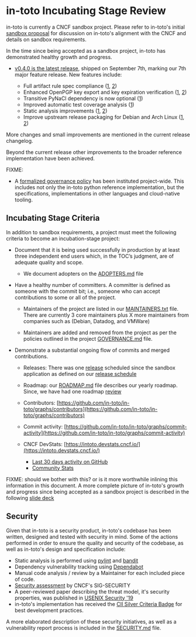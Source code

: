 # in-toto Incubating Stage Review

in-toto is currently a CNCF sandbox project. Please refer to in-toto's initial
[sandbox proposal](../proposals/in-toto.adoc) for discussion on in-toto's
alignment with the CNCF and details on sandbox requirements.

In the time since being accepted as a sandbox project, in-toto has demonstrated
healthy growth and progress.

* [v0.4.0 is the latest release](https://github.com/in-toto/in-toto/releases),
  shipped on September 7th, marking our 7th major feature release. New features
  include:

  * Full artifact rule spec compliance ([1](https://github.com/in-toto/in-toto/pull/269), [2](https://github.com/in-toto/in-toto/pull/280))
  * Enhanced OpenPGP key export and key expiration verification ([1](https://github.com/in-toto/in-toto/pull/266), [2](https://github.com/in-toto/in-toto/pull/288))
  * Transitive PyNaCl dependency is now optional ([1](https://github.com/in-toto/in-toto/pull/291))
  * Improved automatic test coverage analysis ([1](https://github.com/in-toto/in-toto/pull/295))
  * Static analysis improvements ([1](https://github.com/in-toto/in-toto/pull/279), [2](https://github.com/in-toto/in-toto/pull/296))
  * Improve upstream release packaging for Debian and Arch Linux ([1](https://github.com/in-toto/in-toto/pull/279), [2](https://github.com/in-toto/in-toto/pull/290))

More changes and small improvements are mentioned in the current release
changelog.

Beyond the current release other improvements to the broader reference
implementation have been achieved.

FIXME:
* A [formalized governance
policy](https://github.com/in-toto/docs/blob/master/GOVERNANCE.md) has been
instituted project-wide. This includes not only the in-toto python reference
implementation, but the specifications, implementations in other languages and
cloud-native tooling.

## Incubating Stage Criteria

In addition to sandbox requirements, a project must meet the following
criteria to become an incubation-stage project:

* Document that it is being used successfully in production by at least three
independent end users which, in the TOC’s judgment, are of adequate quality
and scope.

  * We document adopters on the
    [ADOPTERS.md](https://github.com/in-toto/in-toto/blob/develop/ADOPTERS.md)
    file

* Have a healthy number of committers. A committer is defined as someone with
the commit bit; i.e., someone who can accept contributions to some or all of
the project.

  * Maintainers of the project are listed in our [MAINTAINERS.txt](https://github.com/in-toto/in-toto/blob/develop/MAINTAINERS.txt) file. There are currently 3 core maintainers plus X more maintainers from companies such as (Debian, Datadog, and VMWare)

  * Maintainers are added and removed from the project as per the policies
outlined in the project [GOVERNANCE.md](https://github.com/in-toto/docs/blob/master/GOVERNANCE.md) file.

* Demonstrate a substantial ongoing flow of commits and merged contributions.

  * Releases: There was one [release](https://github.com/in-toto/in-toto/releases) scheduled since the sandbox application as defined on our [release schedule](https://github.com/in-toto/in-toto/blob/develop/ROADMAP.md)

  * Roadmap: our [ROADMAP.md](https://github.com/in-toto/in-toto/blob/develop/ROADMAP.md) file describes our yearly roadmap. Since, we have had one roadmap [review](https://github.com/in-toto/in-toto/blob/develop/roadmap-reviews/2020/review_1_august_19.md)

  * Contributors: [https://github.com/in-toto/in-toto/graphs/contributors](https://github.com/in-toto/in-toto/graphs/contributors)

  * Commit activity: [https://github.com/in-toto/in-toto/graphs/commit-activity](https://github.com/in-toto/in-toto/graphs/commit-activity)

  * CNCF DevStats: [https://intoto.devstats.cncf.io/](https://intoto.devstats.cncf.io/)
    * [Last 30 days activity on GitHub](https://intoto.devstats.cncf.io/d/8/dashboards?refresh=15m&orgId=1&from=now-30d&to=now-1h)
    * [Community Stats](https://intoto.devstats.cncf.io/d/3/community-stats?orgId=1&var-period=d7&var-repo_name=goharbor%2Fharbor)

FIXME: should we bother with this? or is it more worthwhile inlining this information in this document.
A more complete picture of in-toto's growth and progress since being accepted
as a sandbox project is described in the following [slide deck](TBD)

## Security

Given that in-toto is a security product, in-toto's codebase has been written,
designed and tested with security in mind. Some of the actions performed in
order to ensure the quality and security of the codebase, as well as in-toto's
design and specification include:

* Static analysis is performed using [pylint](https://github.com/PyCQA/pylint/) and [bandit](https://bandit.readthedocs.io/en/latest/)
* Dependency vulnerability tracking using [Dependabot](https://dependabot.com/)
* Manual code analysis / review by a Maintainer for each included piece of
  code.
* [Security assessment](https://github.com/cncf/sig-security/blob/master/assessments/projects/in-toto/self-assessment.md) by CNCF's SIG-SECURITY
* A peer-reviewed paper describing the threat model, it's
  security properties, was published in
  [USENIX Security '19](https://www.usenix.org/conference/usenixsecurity19/presentation/torres-arias)
* in-toto's implementation has received the [CII Silver Criteria Badge](https://bestpractices.coreinfrastructure.org/en/projects/1523)
  for best development practices.

A more elaborated description of these security initiatives, as well as a
vulnerability report process is included in the [SECURITY.md](https://github.com/in-toto/in-toto/blob/develop/SECURITY.md) file.
